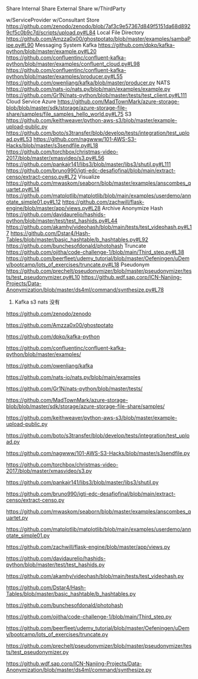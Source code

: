 Share
Internal Share
External Share
w/ThirdParty

w/ServiceProvider
w/Consultant
Store
https://github.com/zenodo/zenodo/blob/7af3c9e57367d849f5151da68d8929cf5c0b9c7d/scripts/upload.py#L84
Local
File
Directory
https://github.com/Amzza0x00/ghostpotato/blob/master/examples/sambaPipe.py#L90
Messaging System
Kafka
https://github.com/dpkp/kafka-python/blob/master/example.py#L20
https://github.com/confluentinc/confluent-kafka-python/blob/master/examples/confluent_cloud.py#L98
https://github.com/confluentinc/confluent-kafka-python/blob/master/examples/producer.py#L55
https://github.com/owenliang/kafka/blob/master/producer.py
NATS
https://github.com/nats-io/nats.py/blob/main/examples/example.py
https://github.com/Gr1N/nats-python/blob/master/tests/test_client.py#L111
Cloud Service
Azure
https://github.com/MadTownMark/azure-storage-blob/blob/master/sdk/storage/azure-storage-file-share/samples/file_samples_hello_world.py#L75
S3
https://github.com/keithweaver/python-aws-s3/blob/master/example-upload-public.py
https://github.com/boto/s3transfer/blob/develop/tests/integration/test_upload.py#L53
https://github.com/nagwww/101-AWS-S3-Hacks/blob/master/s3sendfile.py#L18
https://github.com/torchbox/christmas-video-2017/blob/master/xmasvideo/s3.py#L56
https://github.com/pankajr141/libs3/blob/master/libs3/shutil.py#L111
https://github.com/bruno990/igti-edc-desafiofinal/blob/main/extract-censo/extract-censo.py#L72
Visualize
https://github.com/mwaskom/seaborn/blob/master/examples/anscombes_quartet.py#L14
https://github.com/matplotlib/matplotlib/blob/main/examples/userdemo/annotate_simple01.py#L12
https://github.com/zachwill/flask-engine/blob/master/app/views.py#L28
Archive
Anonymize
Hash
https://github.com/davidaurelio/hashids-python/blob/master/test/test_hashids.py#L44
https://github.com/akamhy/videohash/blob/main/tests/test_videohash.py#L17
https://github.com/Dstar4/Hash-Tables/blob/master/basic_hashtable/b_hashtables.py#L92
https://github.com/bunchesofdonald/photohash
Truncate
https://github.com/ojitha/code-challenge-1/blob/main/Third_step.py#L38
https://github.com/beerfleet/udemy_tutorial/blob/master/Oefeningen/uDemy/bootcamp/lots_of_exercises/truncate.py#L18
Pseudonym
https://github.com/prechelt/pseudonymizer/blob/master/pseudonymizer/tests/test_pseudonymizer.py#L10
https://github.wdf.sap.corp/ICN-Nanjing-Projects/Data-Anonymization/blob/master/ds4ml/command/synthesize.py#L78





1. Kafka s3 nats  没有





https://github.com/zenodo/zenodo

https://github.com/Amzza0x00/ghostpotato

 

https://github.com/dpkp/kafka-python

https://github.com/confluentinc/confluent-kafka-python/blob/master/examples/

https://github.com/owenliang/kafka

 

https://github.com/nats-io/nats.py/blob/main/examples

https://github.com/Gr1N/nats-python/blob/master/tests/

 

https://github.com/MadTownMark/azure-storage-blob/blob/master/sdk/storage/azure-storage-file-share/samples/

 

https://github.com/keithweaver/python-aws-s3/blob/master/example-upload-public.py

https://github.com/boto/s3transfer/blob/develop/tests/integration/test_upload.py

https://github.com/nagwww/101-AWS-S3-Hacks/blob/master/s3sendfile.py

https://github.com/torchbox/christmas-video-2017/blob/master/xmasvideo/s3.py

https://github.com/pankajr141/libs3/blob/master/libs3/shutil.py

https://github.com/bruno990/igti-edc-desafiofinal/blob/main/extract-censo/extract-censo.py

 

https://github.com/mwaskom/seaborn/blob/master/examples/anscombes_quartet.py

https://github.com/matplotlib/matplotlib/blob/main/examples/userdemo/annotate_simple01.py

https://github.com/zachwill/flask-engine/blob/master/app/views.py

 

https://github.com/davidaurelio/hashids-python/blob/master/test/test_hashids.py

https://github.com/akamhy/videohash/blob/main/tests/test_videohash.py

https://github.com/Dstar4/Hash-Tables/blob/master/basic_hashtable/b_hashtables.py

https://github.com/bunchesofdonald/photohash

 

https://github.com/ojitha/code-challenge-1/blob/main/Third_step.py

https://github.com/beerfleet/udemy_tutorial/blob/master/Oefeningen/uDemy/bootcamp/lots_of_exercises/truncate.py

 

https://github.com/prechelt/pseudonymizer/blob/master/pseudonymizer/tests/test_pseudonymizer.py

https://github.wdf.sap.corp/ICN-Nanjing-Projects/Data-Anonymization/blob/master/ds4ml/command/synthesize.py

 